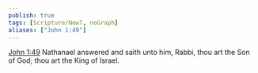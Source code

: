 ```yaml
---
publish: true
tags: [Scripture/NewT, noGraph]
aliases: ["John 1:49"]
---
```

[John 1:49](https://churchofjesuschrist.org/study/scriptures/nt/john/1?lang=eng&id=p49#p49) Nathanael answered and saith unto him, Rabbi, thou art the Son of God; thou art the King of Israel.
